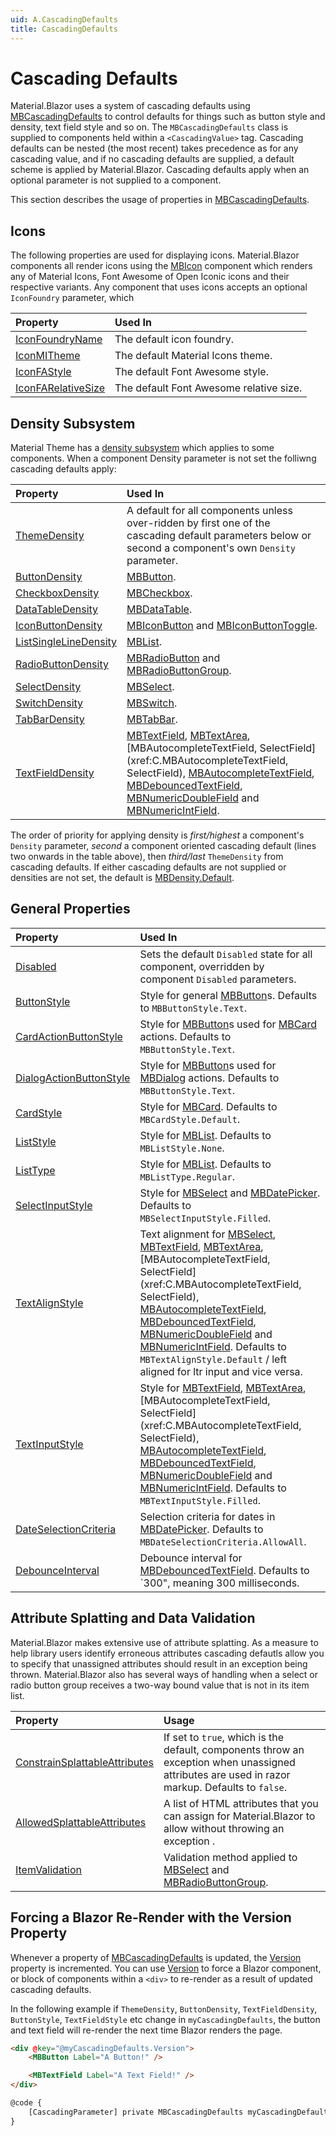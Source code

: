```yaml
---
uid: A.CascadingDefaults
title: CascadingDefaults
---
```

# Cascading Defaults

Material.Blazor uses a system of cascading defaults using [MBCascadingDefaults](xref:U.MBCascadingDefaults) to control defaults for things such as button style and density, text field
style and so on. The `MBCascadingDefaults` class is supplied to components held within a `<CascadingValue>` tag. Cascading defaults can be nested (the most recent)
takes precedence as for any cascading value, and if no cascading defaults are supplied, a default scheme is applied by Material.Blazor. Cascading defaults apply when
an optional parameter is not supplied to a component.

This section describes the usage of properties in [MBCascadingDefaults](xref:U.MBCascadingDefaults).

## Icons

The following properties are used for displaying icons. Material.Blazor components all render icons using the [MBIcon](xref:C.MBIcon) component which renders any of Material Icons, Font
Awesome of Open Iconic icons and their respective variants. Any component that uses icons accepts an optional `IconFoundry` parameter, which 

| Property | Used In |
| :------- | :------ |
| [IconFoundryName](xref:Material.Blazor.MBCascadingDefaults.IconFoundryName) | The default icon foundry. |
| [IconMITheme](xref:Material.Blazor.MBCascadingDefaults.IconMITheme) | The default Material Icons theme. |
| [IconFAStyle](xref:Material.Blazor.MBCascadingDefaults.IconFAStyle) | The default Font Awesome style. |
| [IconFARelativeSize](xref:Material.Blazor.MBCascadingDefaults.IconFARelativeSize) | The default Font Awesome relative size. |

## Density Subsystem

Material Theme has a [density subsystem](xref:A.Density) which applies to some components. When a component Density parameter is not set the folliwng cascading defaults apply:

| Property | Used In |
| :------- | :------ |
| [ThemeDensity](xref:Material.Blazor.MBCascadingDefaults.ThemeDensity) | A default for all components unless over-ridden by first one of the cascading default parameters below or second a component's own `Density` parameter. |
| [ButtonDensity](xref:Material.Blazor.MBCascadingDefaults.ButtonDensity) | [MBButton](xref:C.MBButton). |
| [CheckboxDensity](xref:Material.Blazor.MBCascadingDefaults.CheckboxDensity) | [MBCheckbox](xref:C.MBCheckbox). |
| [DataTableDensity](xref:Material.Blazor.MBCascadingDefaults.DataTableDensity) | [MBDataTable](xref:C.MBDataTable). |
| [IconButtonDensity](xref:Material.Blazor.MBCascadingDefaults.IconButtonDensity) | [MBIconButton](xref:C.MBIconButton) and [MBIconButtonToggle](xref:C.MBIconButtonToggle). |
| [ListSingleLineDensity](xref:Material.Blazor.MBCascadingDefaults.ListSingleLineDensity) | [MBList](xref:C.MBList). |
| [RadioButtonDensity](xref:Material.Blazor.MBCascadingDefaults.RadioButtonDensity) | [MBRadioButton](xref:C.MBRadioButton) and [MBRadioButtonGroup](xref:C.MBRadioButtonGroup). |
| [SelectDensity](xref:Material.Blazor.MBCascadingDefaults.SelectDensity) | [MBSelect](xref:C.MBSelect). |
| [SwitchDensity](xref:Material.Blazor.MBCascadingDefaults.SwitchDensity) | [MBSwitch](xref:C.MBSwitch). |
| [TabBarDensity](xref:Material.Blazor.MBCascadingDefaults.TabBarDensity) | [MBTabBar](xref:C.MBTabBar). |
| [TextFieldDensity](xref:Material.Blazor.MBCascadingDefaults.TextFieldDensity) | [MBTextField](xref:C.MBTextField), [MBTextArea](xref:C.MBTextArea), [MBAutocompleteTextField, SelectField](xref:C.MBAutocompleteTextField, SelectField), [MBAutocompleteTextField](xref:C.MBAutocompleteTextField), [MBDebouncedTextField](xref:C.MBDebouncedTextField), [MBNumericDoubleField](xref:C.MBNumericDoubleField) and [MBNumericIntField](xref:C.MBNumericIntField). |

The order of priority for applying density is *first/highest* a component's `Density` parameter, *second* a component oriented cascading default (lines two onwards in the table above), 
then *third/last* `ThemeDensity` from cascading defaults. If either cascading defaults are not supplied or densities are not set, the default is [MBDensity.Default](xref:Material.Blazor.MBDensity.Default).

## General Properties

| Property | Used In |
| :------- | :------ |
| [Disabled](xref:Material.Blazor.MBCascadingDefaults.Disabled) | Sets the default `Disabled` state for all component, overridden by component `Disabled` parameters. |
| [ButtonStyle](xref:Material.Blazor.MBCascadingDefaults.ButtonStyle) | Style for general [MBButton](xref:C.MBButton)s. Defaults to `MBButtonStyle.Text`. |
| [CardActionButtonStyle](xref:Material.Blazor.MBCascadingDefaults.CardActionButtonStyle) | Style for [MBButton](xref:C.MBButton)s used for [MBCard](xref:C.MBCard) actions. Defaults to `MBButtonStyle.Text`. |
| [DialogActionButtonStyle](xref:Material.Blazor.MBCascadingDefaults.DialogActionButtonStyle) | Style for [MBButton](xref:C.MBButton)s used for [MBDialog](xref:C.MBDialog) actions. Defaults to `MBButtonStyle.Text`. |
| [CardStyle](xref:Material.Blazor.MBCascadingDefaults.CardStyle) | Style for [MBCard](xref:C.MBCard). Defaults to `MBCardStyle.Default`. |
| [ListStyle](xref:Material.Blazor.MBCascadingDefaults.ListStyle) | Style for [MBList](xref:C.MBList). Defaults to `MBListStyle.None`. |
| [ListType](xref:Material.Blazor.MBCascadingDefaults.ListType) | Style for [MBList](xref:C.MBList). Defaults to `MBListType.Regular`. |
| [SelectInputStyle](xref:Material.Blazor.MBCascadingDefaults.SelectInputStyle) | Style for [MBSelect](xref:C.MBSelect) and [MBDatePicker](xref:C.MBDatePicker). Defaults to `MBSelectInputStyle.Filled`. |
| [TextAlignStyle](xref:Material.Blazor.MBCascadingDefaults.TextAlignStyle) | Text alignment for [MBSelect](xref:C.MBSelect), [MBTextField](xref:C.MBTextField), [MBTextArea](xref:C.MBTextArea), [MBAutocompleteTextField, SelectField](xref:C.MBAutocompleteTextField, SelectField), [MBAutocompleteTextField](xref:C.MBAutocompleteTextField), [MBDebouncedTextField](xref:C.MBDebouncedTextField), [MBNumericDoubleField](xref:C.MBNumericDoubleField) and [MBNumericIntField](xref:C.MBNumericIntField). Defaults to `MBTextAlignStyle.Default` / left aligned for ltr input and vice versa. |
| [TextInputStyle](xref:Material.Blazor.MBCascadingDefaults.TextInputStyle) | Style for [MBTextField](xref:C.MBTextField), [MBTextArea](xref:C.MBTextArea), [MBAutocompleteTextField, SelectField](xref:C.MBAutocompleteTextField, SelectField), [MBAutocompleteTextField](xref:C.MBAutocompleteTextField), [MBDebouncedTextField](xref:C.MBDebouncedTextField), [MBNumericDoubleField](xref:C.MBNumericDoubleField) and [MBNumericIntField](xref:C.MBNumericIntField). Defaults to `MBTextInputStyle.Filled`. |
| [DateSelectionCriteria](xref:Material.Blazor.MBCascadingDefaults.DateSelectionCriteria) | Selection criteria for dates in [MBDatePicker](xref:C.MBDatePicker). Defaults to `MBDateSelectionCriteria.AllowAll`. |
| [DebounceInterval](xref:Material.Blazor.MBCascadingDefaults.DebounceInterval) | Debounce interval for [MBDebouncedTextField](xref:C.MBDebouncedTextField). Defaults to `300", meaning 300 milliseconds. |

## Attribute Splatting and Data Validation

Material.Blazor makes extensive use of attribute splatting. As a measure to help library users identify erroneous attributes cascading defautls allow you to specify that unassigned attributes should result
in an exception being thrown. Material.Blazor also has several ways of handling when a select or radio button group receives a two-way bound value that is not in its item list.

| Property | Usage |
| :------- | :---- |
| [ConstrainSplattableAttributes](xref:Material.Blazor.MBCascadingDefaults.ConstrainSplattableAttributes) | If set to `true`, which is the default, components throw an exception when unassigned attributes are used in razor markup. Defaults to `false`. |
| [AllowedSplattableAttributes](xref:Material.Blazor.MBCascadingDefaults.AllowedSplattableAttributes) | A list of HTML attributes that you can assign for Material.Blazor to allow without throwing an exception . |
| [ItemValidation](xref:Material.Blazor.MBCascadingDefaults.ItemValidation) | Validation method applied to [MBSelect](xref:C.MBSelect) and [MBRadioButtonGroup](xref:C.MBRadioButtonGroup). |

## Forcing a Blazor Re-Render with the Version Property

Whenever a property of [MBCascadingDefaults](xref:Material.Blazor.MBCascadingDefaults) is updated, the [Version](xref:Material.Blazor.MBCascadingDefaults.Version) property
is incremented. You can use [Version](xref:Material.Blazor.MBCascadingDefaults.Version) to force a Blazor component, or block of components within a `<div>` to 
re-render as a result of updated cascading defaults.

In the following example if `ThemeDensity`, `ButtonDensity`, `TextFieldDensity`, `ButtonStyle`, `TextFieldStyle` etc change in `myCascadingDefaults`, the
button and text field will re-render the next time Blazor renders the page.

```html
<div @key="@myCascadingDefaults.Version">
    <MBButton Label="A Button!" />

    <MBTextField Label="A Text Field!" />
</div>

@code {
    [CascadingParameter] private MBCascadingDefaults myCascadingDefaults { get; set; }
}
```